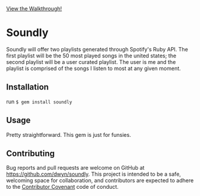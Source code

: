 <p><a href=''>View the Walkthrough!</a></p>

# Soundly
Soundly will offer two playlists generated through Spotify's Ruby API. The first playlist will be the 50 most played songs in the united states; the second playlist will be a user curated playlist. The user is me and the playlist is comprised of the songs I listen to most at any given moment.

## Installation
run `$ gem install soundly`

## Usage
Pretty straightforward. This gem is just for funsies.

## Contributing
Bug reports and pull requests are welcome on GitHub at https://github.com/dwyn/soundly. This project is intended to be a safe, welcoming space for collaboration, and contributors are expected to adhere to the [Contributor Covenant](http://contributor-covenant.org) code of conduct.
